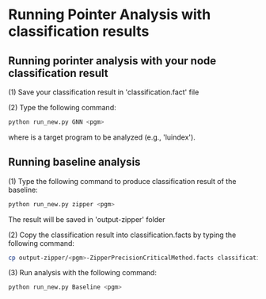 # Running Pointer Analysis with classification results



## Running porinter analysis with your node classification result

(1) Save your classification result in 'classification.fact' file

(2) Type the following command:

```sh
python run_new.py GNN <pgm>
```
where <pgm> is a target program to be analyzed (e.g., 'luindex').


## Running baseline analysis 

  
(1) Type the following command to produce classification result of the baseline:
  
```sh
python run_new.py zipper <pgm>
```
The result will be saved in 'output-zipper' folder

  
(2) Copy the classification result into classification.facts by typing the following command:
  
```sh
cp output-zipper/<pgm>-ZipperPrecisionCriticalMethod.facts classification.facts
```

  
(3) Run analysis with the following command:
  
```sh
python run_new.py Baseline <pgm>
```



